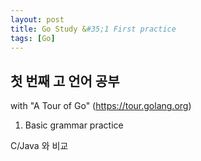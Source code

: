 ```yaml
---
layout: post
title: Go Study &#35;1 First practice
tags: [Go]
---
```


## 첫 번째 고 언어 공부

with "A Tour of Go" (https://tour.golang.org)

1. Basic grammar practice

C/Java 와 비교
